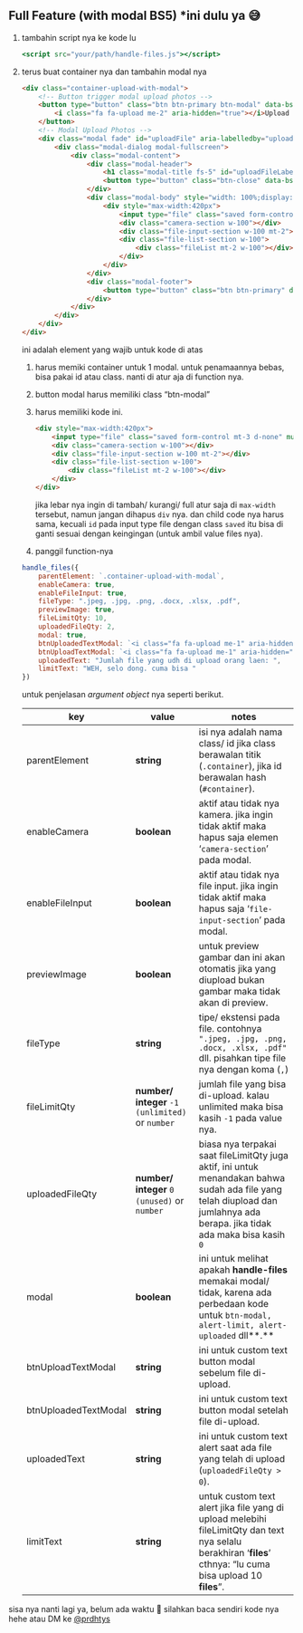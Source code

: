 ## Full Feature (with modal BS5) *ini dulu ya 😅

1. tambahin script nya ke kode lu
    
    ```jsx
    <script src="your/path/handle-files.js"></script>
    ```
    
2. terus buat container nya dan tambahin modal nya
    
    ```html
    <div class="container-upload-with-modal">
        <!-- Button trigger modal upload photos -->
        <button type="button" class="btn btn-primary btn-modal" data-bs-toggle="modal" data-bs-target="#uploadFile">
            <i class="fa fa-upload me-2" aria-hidden="true"></i>Upload Photos/ Files
        </button>
        <!-- Modal Upload Photos -->
        <div class="modal fade" id="uploadFile" aria-labelledby="uploadFileLabel" aria-hidden="true">
            <div class="modal-dialog modal-fullscreen">
                <div class="modal-content">
                    <div class="modal-header">
                        <h1 class="modal-title fs-5" id="uploadFileLabel">Upload Photos/ Files</h1>
                        <button type="button" class="btn-close" data-bs-dismiss="modal" aria-label="Close"></button>
                    </div>
                    <div class="modal-body" style="width: 100%;display: flex;flex-direction: column;align-items: center;">
                        <div style="max-width:420px">
                            <input type="file" class="saved form-control mt-3 d-none" multiple id="input-file" />
                            <div class="camera-section w-100"></div>
                            <div class="file-input-section w-100 mt-2"></div>
                            <div class="file-list-section w-100">
                                <div class="fileList mt-2 w-100"></div>
                            </div>
                        </div>
                    </div>
                    <div class="modal-footer">
                        <button type="button" class="btn btn-primary" data-bs-dismiss="modal">Done</button>
                    </div>
                </div>
            </div>
        </div>
    </div>
    ```
    
    ini adalah element yang wajib untuk kode di atas
    
    1. harus memiki container untuk 1 modal. untuk penamaannya bebas, bisa pakai id atau class. nanti di atur aja di function nya.
    2. button modal harus memiliki class “btn-modal”
    3. harus memiliki kode ini.
        
        ```html
        <div style="max-width:420px">
            <input type="file" class="saved form-control mt-3 d-none" multiple id="input-file" />
            <div class="camera-section w-100"></div>
            <div class="file-input-section w-100 mt-2"></div>
            <div class="file-list-section w-100">
                <div class="fileList mt-2 w-100"></div>
            </div>
        </div>
        ```
        
        jika lebar nya ingin di tambah/ kurangi/ full atur saja di `max-width` tersebut, namun jangan dihapus `div` nya. dan child code nya harus sama, kecuali `id` pada input type file dengan class `saved` itu bisa di ganti sesuai dengan keingingan (untuk ambil value files nya).
        
    
    3. panggil function-nya
    
    ```jsx
    handle_files({
        parentElement: `.container-upload-with-modal`,
        enableCamera: true,
        enableFileInput: true,
        fileType: ".jpeg, .jpg, .png, .docx, .xlsx, .pdf",
        previewImage: true,
        fileLimitQty: 10,
        uploadedFileQty: 2,
        modal: true,
        btnUploadedTextModal: `<i class="fa fa-upload me-1" aria-hidden="true"></i>See Uploaded Photos/ Files`,
        btnUploadTextModal: `<i class="fa fa-upload me-1" aria-hidden="true"></i>Upload Photos/ Files`,
        uploadedText: "Jumlah file yang udh di upload orang laen: ",
        limitText: "WEH, selo dong. cuma bisa "
    })
    ```
    
    untuk penjelasan *argument object* nya seperti berikut.
    
    | key | value | notes |
    | --- | --- | --- |
    | parentElement  | **string** | isi nya adalah nama class/ id jika class berawalan titik (`.container`), jika id berawalan hash (`#container`). |
    | enableCamera  | **boolean** |  aktif atau tidak nya kamera. jika ingin tidak aktif maka hapus saja elemen ‘`camera-section`’ pada modal. |
    | enableFileInput  | **boolean**  |  aktif atau tidak nya file input. jika ingin tidak aktif maka hapus saja ‘`file-input-section`’ pada modal. |
    | previewImage  | **boolean** | untuk preview gambar dan ini akan otomatis jika yang diupload bukan gambar maka tidak akan di preview. |
    | fileType | **string** | tipe/ ekstensi pada file. contohnya `".jpeg, .jpg, .png, .docx, .xlsx, .pdf"` dll. pisahkan tipe file nya dengan koma (`,`) |
    | fileLimitQty  | **number/ integer** `-1 (unlimited)` or `number`  | jumlah file yang bisa di-upload. kalau unlimited maka bisa kasih `-1` pada value nya. |
    | uploadedFileQty  | **number/ integer** `0 (unused)` or `number` | biasa nya terpakai saat fileLimitQty juga aktif, ini untuk menandakan bahwa sudah ada file yang telah diupload dan jumlahnya ada berapa. jika tidak ada maka bisa kasih `0` |
    | modal  | **boolean** | ini untuk melihat apakah **handle-files** memakai modal/ tidak, karena ada perbedaan kode untuk `btn-modal, alert-limit, alert-uploaded` dll**.** |
    | btnUploadTextModal  | **string** |  ini untuk custom text button modal sebelum file di-upload. |
    | btnUploadedTextModal  | **string**  | ini untuk custom text button modal setelah file di-upload. |
    | uploadedText  | **string** | ini untuk custom text alert saat ada file yang telah di upload (`uploadedFileQty > 0`). |
    | limitText  | **string** | untuk custom text alert jika file yang di upload melebihi fileLimitQty dan text nya selalu berakhiran ‘**files**’ cthnya: “lu cuma bisa upload 10 **files**”. |

sisa nya nanti lagi ya, belum ada waktu 🥲 silahkan baca sendiri kode nya hehe atau DM ke [@prdhtys](https://instagram.com/prdhtys)
